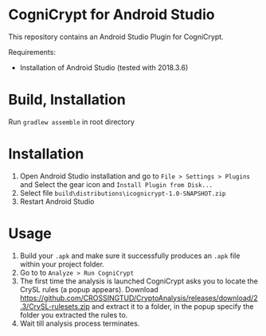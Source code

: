 # CogniCrypt for Android Studio

This repository contains an Android Studio Plugin for CogniCrypt.

Requirements:

- Installation of Android Studio (tested with 2018.3.6)

# Build, Installation 

Run `gradlew assemble` in root directory

# Installation

1. Open Android Studio installation and go to `File > Settings > Plugins` and Select the gear icon and `Install Plugin from Disk...`
2. Select file `build\distributions\icognicrypt-1.0-SNAPSHOT.zip` 
3. Restart Android Studio 

# Usage

1. Build your `.apk` and make sure it successfully produces an `.apk` file within your project folder.
2. Go to to `Analyze > Run CogniCrypt`
3. The first time the analysis is launched CogniCrypt asks you to locate the CrySL rules (a popup appears). Download https://github.com/CROSSINGTUD/CryptoAnalysis/releases/download/2.3/CrySL-rulesets.zip and extract it to a folder, in the popup specify the folder you extracted the rules to.
3. Wait till analysis process terminates.